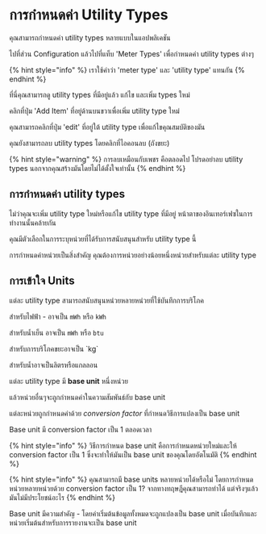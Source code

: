 # การกำหนดค่า Utility Types

คุณสามารถกำหนดค่า utility types หลายแบบในแอปพลิเคชัน

ไปที่ส่วน Configuration แล้วไปที่แท็บ 'Meter Types' เพื่อกำหนดค่า utility types ต่างๆ

{% hint style="info" %}
เราใช้คำว่า 'meter type' และ 'utility type' แทนกัน&#x20;
{% endhint %}

ที่นี่คุณสามารถดู utility types ที่มีอยู่แล้ว แก้ไข และเพิ่ม types ใหม่

คลิกที่ปุ่ม 'Add Item' ที่อยู่ด้านบนขวาเพื่อเพิ่ม utility type ใหม่

คุณสามารถคลิกที่ปุ่ม 'edit' ที่อยู่ใต้ utility type เพื่อแก้ไขคุณสมบัติของมัน

คุณยังสามารถลบ utility types โดยคลิกที่ไอคอนลบ (ถังขยะ)

{% hint style="warning" %}
การลบเหมือนกับเพชร คือตลอดไป โปรดอย่าลบ utility types นอกจากคุณสร้างมันโดยไม่ได้ตั้งใจเท่านั้น&#x20;
{% endhint %}



## การกำหนดค่า utility types

ไม่ว่าคุณจะเพิ่ม utility type ใหม่หรือแก้ไข utility type ที่มีอยู่ หน้าตาของอินเทอร์เฟซในการทำงานนั้นคล้ายกัน

คุณมีตัวเลือกในการระบุหน่วยที่ได้รับการสนับสนุนสำหรับ utility type นี้

การกำหนดค่าหน่วยเป็นสิ่งสำคัญ คุณต้องการหน่วยอย่างน้อยหนึ่งหน่วยสำหรับแต่ละ utility type



## การเข้าใจ Units

แต่ละ utility type สามารถสนับสนุนหน่วยหลายหน่วยที่ใช้บันทึกการบริโภค

สำหรับไฟฟ้า - อาจเป็น `mWh` หรือ `kWh`

สำหรับน้ำเย็น อาจเป็น `mWh` หรือ `btu`

สำหรับการบริโภคขยะอาจเป็น \`kg\`

สำหรับน้ำอาจเป็นลิตรหรือแกลลอน

แต่ละ utility type มี **base unit** หนึ่งหน่วย

แล้วหน่วยอื่นๆจะถูกกำหนดค่าในความสัมพันธ์กับ base unit

แต่ละหน่วยถูกกำหนดค่าด้วย _conversion factor_ ที่กำหนดวิธีการแปลงเป็น base unit

Base unit มี conversion factor เป็น 1 ตลอดเวลา

{% hint style="info" %}
วิธีการกำหนด base unit คือการกำหนดหน่วยใหม่และให้ conversion factor เป็น 1 ซึ่งจะทำให้มันเป็น base unit ของคุณโดยอัตโนมัติ
{% endhint %}

{% hint style="info" %}
คุณสามารถมี base units หลายหน่วยได้หรือไม่ โดยการกำหนดหน่วยหลายหน่วยด้วย conversion factor เป็น 1? จากทางทฤษฎีคุณสามารถทำได้ แต่จริงๆแล้วมันไม่มีประโยชน์อะไร
{% endhint %}



Base unit มีความสำคัญ - โดยค่าเริ่มต้นข้อมูลทั้งหมดจะถูกแปลงเป็น base unit เมื่อบันทึกและหน่วยเริ่มต้นสำหรับการรายงานจะเป็น base unit